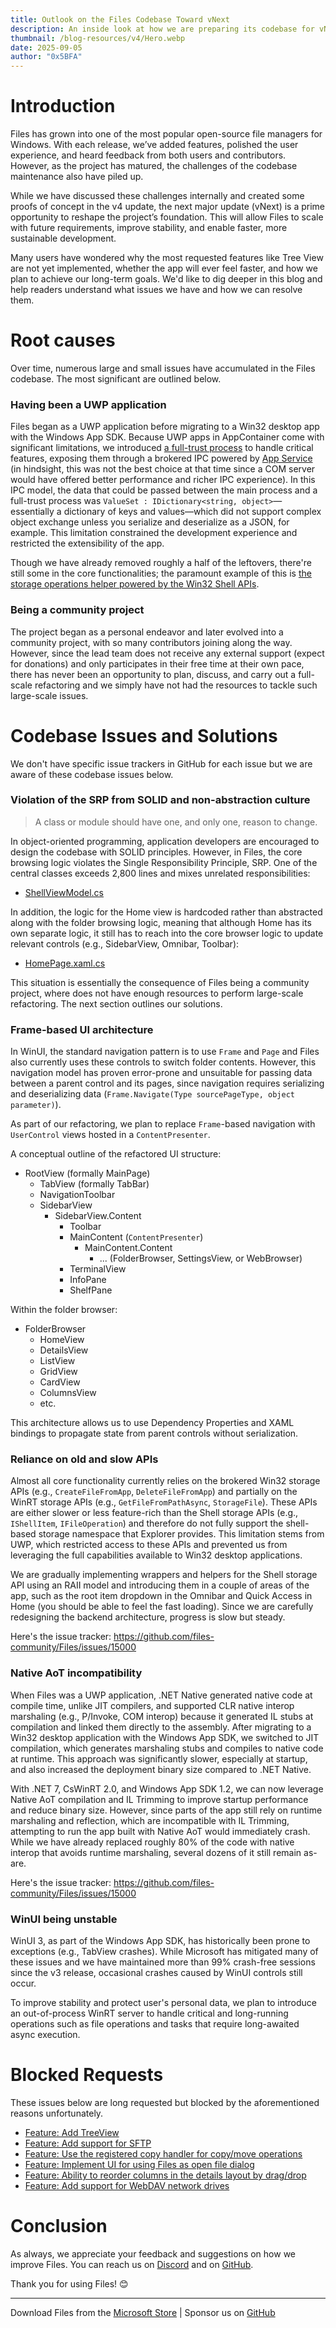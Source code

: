 ```yaml
---
title: Outlook on the Files Codebase Toward vNext
description: An inside look at how we are preparing its codebase for vNext—addressing a bunch of technical debt, redesigning architecture, and laying the foundation for future development and community growth.
thumbnail: /blog-resources/v4/Hero.webp
date: 2025-09-05
author: "0x5BFA"
---
```


# Introduction

Files has grown into one of the most popular open-source file managers for Windows. With each release, we’ve added features, polished the user experience, and heard feedback from both users and contributors. However, as the project has matured, the challenges of the codebase maintenance also have piled up.

While we have discussed these challenges internally and created some proofs of concept in the v4 update, the next major update (vNext) is a prime opportunity to reshape the project’s foundation. This will allow Files to scale with future requirements, improve stability, and enable faster, more sustainable development.

Many users have wondered why the most requested features like Tree View are not yet implemented, whether the app will ever feel faster, and how we plan to achieve our long-term goals. We'd like to dig deeper in this blog and help readers understand what issues we have and how we can resolve them.

# Root causes

Over time, numerous large and small issues have accumulated in the Files codebase. The most significant are outlined below.

### Having been a UWP application

Files began as a UWP application before migrating to a Win32 desktop app with the Windows App SDK. Because UWP apps in AppContainer come with significant limitations, we introduced [a full-trust process](https://github.com/files-community/Files/tree/bf912962458d8cd0d3861cc98f1bdfb6212d2963/src/Files.FullTrust) to handle critical features, exposing them through a brokered IPC powered by [App Service](https://learn.microsoft.com/windows/uwp/launch-resume/app-services) (in hindsight, this was not the best choice at that time since a COM server would have offered better performance and richer IPC experience). In this IPC model, the data that could be passed between the main process and a full-trust process was `ValueSet : IDictionary<string, object>`—essentially a dictionary of keys and values—which did not support complex object exchange unless you serialize and deserialize as a JSON, for example. This limitation constrained the development experience and restricted the extensibility of the app.

Though we have already removed roughly a half of the leftovers, there're still some in the core functionalities; the paramount example of this is [the storage operations helper powered by the Win32 Shell APIs](https://github.com/files-community/Files/blob/a3f7fcdbe2131ff846cd55b04c594247fc18e1a5/src/Files.App/Utils/Storage/Operations/ShellFilesystemOperations.cs).

### Being a community project

The project began as a personal endeavor and later evolved into a community project, with so many contributors joining along the way. However, since the lead team does not receive any external support (expect for donations) and only participates in their free time at their own pace, there has never been an opportunity to plan, discuss, and carry out a full-scale refactoring and we simply have not had the resources to tackle such large-scale issues.

# Codebase Issues and Solutions

We don't have specific issue trackers in GitHub for each issue but we are aware of these codebase issues below.

### Violation of the SRP from SOLID and non-abstraction culture

> A class or module should have one, and only one, reason to change.

In object-oriented programming, application developers are encouraged to design the codebase with SOLID principles. However, in Files, the core browsing logic violates the Single Responsibility Principle, SRP. One of the central classes exceeds 2,800 lines and mixes unrelated responsibilities:

- [ShellViewModel.cs](https://github.com/files-community/Files/blob/ed76489c48322d4f330ca33c1150a9b347eee445/src/Files.App/ViewModels/ShellViewModel.cs)

In addition, the logic for the Home view is hardcoded rather than abstracted along with the folder browsing logic, meaning that although Home has its own separate logic, it still has to reach into the core browser logic to update relevant controls (e.g., SidebarView, Omnibar, Toolbar):

- [HomePage.xaml.cs](https://github.com/files-community/Files/blob/ed76489c48322d4f330ca33c1150a9b347eee445/src/Files.App/Views/HomePage.xaml.cs)

This situation is essentially the consequence of Files being a community project, where does not have enough resources to perform large-scale refactoring. The next section outlines our solutions.

### Frame-based UI architecture

In WinUI, the standard navigation pattern is to use `Frame` and `Page` and Files also currently uses these controls to switch folder contents. However, this navigation model has proven error-prone and unsuitable for passing data between a parent control and its pages, since navigation requires serializing and deserializing data (`Frame.Navigate(Type sourcePageType, object parameter)`).

As part of our refactoring, we plan to replace `Frame`-based navigation with `UserControl` views hosted in a `ContentPresenter`.

A conceptual outline of the refactored UI structure:

- RootView (formally MainPage)
  - TabView (formally TabBar)
  - NavigationToolbar
  - SidebarView
    - SidebarView.Content
      - Toolbar
      - MainContent (`ContentPresenter`)
        - MainContent.Content
          - ... (FolderBrowser, SettingsView, or WebBrowser)
      - TerminalView
      - InfoPane
      - ShelfPane

Within the folder browser:

- FolderBrowser
  - HomeView
  - DetailsView
  - ListView
  - GridView
  - CardView
  - ColumnsView
  - etc.

This architecture allows us to use Dependency Properties and XAML bindings to propagate state from parent controls without serialization.

### Reliance on old and slow APIs

Almost all core functionality currently relies on the brokered Win32 storage APIs (e.g., `CreateFileFromApp`, `DeleteFileFromApp`) and partially on the WinRT storage APIs (e.g., `GetFileFromPathAsync`, `StorageFile`). These APIs are either slower or less feature-rich than the Shell storage APIs (e.g., `IShellItem`, `IFileOperation`) and therefore do not fully support the shell-based storage namespace that Explorer provides. This limitation stems from UWP, which restricted access to these APIs and prevented us from leveraging the full capabilities available to Win32 desktop applications.

We are gradually implementing wrappers and helpers for the Shell storage API using an RAII model and introducing them in a couple of areas of the app, such as the root item dropdown in the Omnibar and Quick Access in Home (you should be able to feel the fast loading). Since we are carefully redesigning the backend architecture, progress is slow but steady.

Here's the issue tracker:
https://github.com/files-community/Files/issues/15000

### Native AoT incompatibility

When Files was a UWP application, .NET Native generated native code at compile time, unlike JIT compilers, and supported CLR native interop marshaling (e.g., P/Invoke, COM interop) because it generated IL stubs at compilation and linked them directly to the assembly. After migrating to a Win32 desktop application with the Windows App SDK, we switched to JIT compilation, which generates marshaling stubs and compiles to native code at runtime. This approach was significantly slower, especially at startup, and also increased the deployment binary size compared to .NET Native.

With .NET 7, CsWinRT 2.0, and Windows App SDK 1.2, we can now leverage Native AoT compilation and IL Trimming to improve startup performance and reduce binary size. However, since parts of the app still rely on runtime marshaling and reflection, which are incompatible with IL Trimming, attempting to run the app built with Native AoT would immediately crash. While we have already replaced roughly 80% of the code with native interop that avoids runtime marshaling, several dozens of it still remain as-are.

Here's the issue tracker:
https://github.com/files-community/Files/issues/15000

### WinUI being unstable

WinUI 3, as part of the Windows App SDK, has historically been prone to exceptions (e.g., TabView crashes). While Microsoft has mitigated many of these issues and we have maintained more than 99% crash-free sessions since the v3 release, occasional crashes caused by WinUI controls still occur.

To improve stability and protect user's personal data, we plan to introduce an out-of-process WinRT server to handle critical and long-running operations such as file operations and tasks that require long-awaited async execution.

# Blocked Requests

These issues below are long requested but blocked by the aforementioned reasons unfortunately.

- [Feature: Add TreeView](https://github.com/files-community/Files/issues/1928)
- [Feature: Add support for SFTP](https://github.com/files-community/Files/issues/2407)
- [Feature: Use the registered copy handler for copy/move operations](https://github.com/files-community/Files/issues/7518)
- [Feature: Implement UI for using Files as open file dialog](https://github.com/files-community/Files/issues/6314)
- [Feature: Ability to reorder columns in the details layout by drag/drop](https://github.com/files-community/Files/issues/8385)
- [Feature: Add support for WebDAV network drives](https://github.com/files-community/Files/issues/3917)

# Conclusion

As always, we appreciate your feedback and suggestions on how we improve Files. You can reach us on [Discord](https://discord.gg/files) and on [GitHub](https://github.com/files-community/Files/).

Thank you for using Files! 😊

---

Download Files from the [Microsoft Store](ms-windows-store://pdp/?ProductId=9nghp3dx8hdx&cid=FilesWebsite) | Sponsor us on [GitHub](https://github.com/sponsors/yaira2/)
